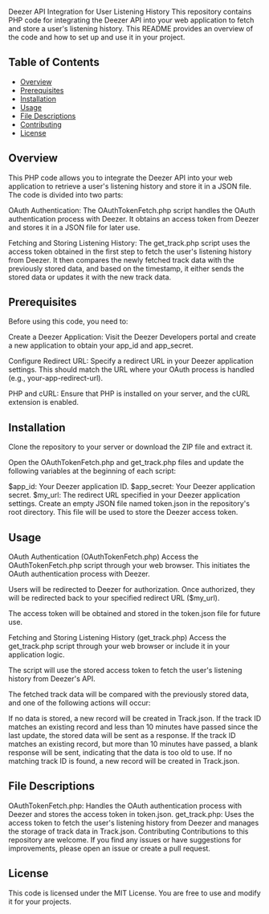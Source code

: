 Deezer API Integration for User Listening History
This repository contains PHP code for integrating the Deezer API into your web application to fetch and store a user's listening history. This README provides an overview of the code and how to set up and use it in your project.

## Table of Contents

- [Overview](#overview)
- [Prerequisites](#prerequisites)
- [Installation](#installation)
- [Usage](#usage)
- [File Descriptions](#file-descriptions)
- [Contributing](#contributing)
- [License](#license)
## Overview
This PHP code allows you to integrate the Deezer API into your web application to retrieve a user's listening history and store it in a JSON file. The code is divided into two parts:

OAuth Authentication: The OAuthTokenFetch.php script handles the OAuth authentication process with Deezer. It obtains an access token from Deezer and stores it in a JSON file for later use.

Fetching and Storing Listening History: The get_track.php script uses the access token obtained in the first step to fetch the user's listening history from Deezer. It then compares the newly fetched track data with the previously stored data, and based on the timestamp, it either sends the stored data or updates it with the new track data.

## Prerequisites
Before using this code, you need to:

Create a Deezer Application: Visit the Deezer Developers portal and create a new application to obtain your app_id and app_secret.

Configure Redirect URL: Specify a redirect URL in your Deezer application settings. This should match the URL where your OAuth process is handled (e.g., your-app-redirect-url).

PHP and cURL: Ensure that PHP is installed on your server, and the cURL extension is enabled.

## Installation
Clone the repository to your server or download the ZIP file and extract it.

Open the OAuthTokenFetch.php and get_track.php files and update the following variables at the beginning of each script:

$app_id: Your Deezer application ID.
$app_secret: Your Deezer application secret.
$my_url: The redirect URL specified in your Deezer application settings.
Create an empty JSON file named token.json in the repository's root directory. This file will be used to store the Deezer access token.
## Usage
OAuth Authentication (OAuthTokenFetch.php)
Access the OAuthTokenFetch.php script through your web browser. This initiates the OAuth authentication process with Deezer.

Users will be redirected to Deezer for authorization. Once authorized, they will be redirected back to your specified redirect URL ($my_url).

The access token will be obtained and stored in the token.json file for future use.

Fetching and Storing Listening History (get_track.php)
Access the get_track.php script through your web browser or include it in your application logic.

The script will use the stored access token to fetch the user's listening history from Deezer's API.

The fetched track data will be compared with the previously stored data, and one of the following actions will occur:

If no data is stored, a new record will be created in Track.json.
If the track ID matches an existing record and less than 10 minutes have passed since the last update, the stored data will be sent as a response.
If the track ID matches an existing record, but more than 10 minutes have passed, a blank response will be sent, indicating that the data is too old to use.
If no matching track ID is found, a new record will be created in Track.json.
## File Descriptions
OAuthTokenFetch.php: Handles the OAuth authentication process with Deezer and stores the access token in token.json.
get_track.php: Uses the access token to fetch the user's listening history from Deezer and manages the storage of track data in Track.json.
Contributing
Contributions to this repository are welcome. If you find any issues or have suggestions for improvements, please open an issue or create a pull request.

## License
This code is licensed under the MIT License. You are free to use and modify it for your projects.